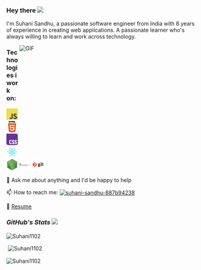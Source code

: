 ### Hey there <img src="https://media.giphy.com/media/hvRJCLFzcasrR4ia7z/giphy.gif" width="25px">

I'm Suhani Sandhu, a passionate software engineer from India with 8 years of experience in creating web applications.
A passionate learner who's always willing to learn and work across technology.

<img align="right" alt="GIF" src="https://media.giphy.com/media/L1R1tvI9svkIWwpVYr/giphy.gif" width="470" height="270" />

### Technologies i work on:

<code><img height="30" src="https://raw.githubusercontent.com/github/explore/80688e429a7d4ef2fca1e82350fe8e3517d3494d/topics/javascript/javascript.png"></code>
<code><img height="30" src="https://raw.githubusercontent.com/github/explore/80688e429a7d4ef2fca1e82350fe8e3517d3494d/topics/html/html.png"></code>
<code><img height="30" src="https://raw.githubusercontent.com/github/explore/80688e429a7d4ef2fca1e82350fe8e3517d3494d/topics/css/css.png"></code>
<code><img height="30" src="https://raw.githubusercontent.com/github/explore/80688e429a7d4ef2fca1e82350fe8e3517d3494d/topics/react/react.png"></code>
<code><img height="30" src="https://raw.githubusercontent.com/github/explore/80688e429a7d4ef2fca1e82350fe8e3517d3494d/topics/nodejs/nodejs.png"></code>
<code><img height="30" src="https://raw.githubusercontent.com/github/explore/80688e429a7d4ef2fca1e82350fe8e3517d3494d/topics/mongodb/mongodb.png"></code>
<code><img height="30" src="https://raw.githubusercontent.com/github/explore/80688e429a7d4ef2fca1e82350fe8e3517d3494d/topics/git/git.png"></code>


 💬 Ask me about anything and I'd be happy to help<br/>
 
 📫 How to reach me: <a href="https://www.linkedin.com/in/suhani-sandhu-887b94238/" target="blank"><img align="center" src="https://raw.githubusercontent.com/rahuldkjain/github-profile-readme-generator/master/src/images/icons/Social/linked-in-alt.svg" alt="suhani-sandhu-887b94238" height="20" width="30" /></a><br/>
 
 📝 [Resume](https://drive.google.com/file/d/1yX11vVQBnjRmsP8X-RZidLmltTgUDZcD/view?usp=sharing)<br/>
 
 <h3><i>GitHub's Stats <img         src="https://camo.githubusercontent.com/f11b92476ee793cfe97f20e0564ab552bd9bd670179d7b6772c59bb4d3218ca6/68747470733a2f2f692e70696e696d672e636f6d2f6f726967696e616c732f36352f63342f66342f36356334663435323537316265313236316539633632336637646134383861632e676966" width="35"/></i></h3>
 
 <p><img align="center" src="https://github-readme-stats.vercel.app/api/top-langs?username=suhani1102&show_icons=true&locale=en&layout=compact" alt="Suhani1102" /></p>

<p>&nbsp;<img align="center" src="https://github-readme-stats.vercel.app/api?username=suhani1102&show_icons=true&locale=en" alt="Suhani1102" /></p>

<p><img align="center" src="https://github-readme-streak-stats.herokuapp.com/?user=suhani1102&" alt="Suhani1102" /></p>

<!--
**Suhani1102/Suhani1102** is a ✨ _special_ ✨ repository because its `README.md` (this file) appears on your GitHub profile.

Here are some ideas to get you started:

- 🔭 I’m currently working on ...
- 🌱 I’m currently learning ...
- 👯 I’m looking to collaborate on ...
- 🤔 I’m looking for help with ...
- 💬 Ask me about ...
- 📫 How to reach me: ...
- 😄 Pronouns: ...
- ⚡ Fun fact: ...
-->
